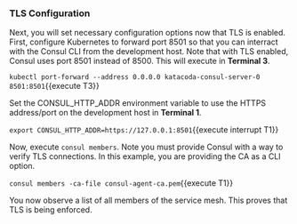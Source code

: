 ### TLS Configuration

Next, you will set necessary configuration options now that TLS is enabled.
First, configure Kubernetes to forward port 8501 so that
you can interract with the Consul CLI from the development host. Note that
with TLS enabled, Consul uses port 8501 instead of 8500. This will execute
in **Terminal 3**.

`kubectl port-forward --address 0.0.0.0 katacoda-consul-server-0 8501:8501`{{execute T3}}

Set the CONSUL_HTTP_ADDR environment variable to use the HTTPS address/port on
the development host in **Terminal 1**.

`export CONSUL_HTTP_ADDR=https://127.0.0.1:8501`{{execute interrupt T1}}

Now, execute `consul members`. Note you must provide Consul with a way to verify TLS
connections. In this example, you are providing the CA as a CLI option.

`consul members -ca-file consul-agent-ca.pem`{{execute T1}}

You now observe a list of all members of the service mesh. This
proves that TLS is being enforced.
